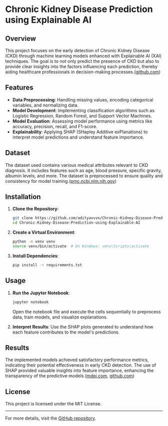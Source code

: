 
# Chronic Kidney Disease Prediction using Explainable AI

## Overview

This project focuses on the early detection of Chronic Kidney Disease (CKD) through machine learning models enhanced with Explainable AI (XAI) techniques. The goal is to not only predict the presence of CKD but also to provide clear insights into the factors influencing each prediction, thereby aiding healthcare professionals in decision-making processes.([github.com][1])

## Features

* **Data Preprocessing**: Handling missing values, encoding categorical variables, and normalizing data.
* **Model Development**: Implementing classification algorithms such as Logistic Regression, Random Forest, and Support Vector Machines.
* **Model Evaluation**: Assessing model performance using metrics like accuracy, precision, recall, and F1-score.
* **Explainability**: Applying SHAP (SHapley Additive exPlanations) to interpret model predictions and understand feature importance.

## Dataset

The dataset used contains various medical attributes relevant to CKD diagnosis. It includes features such as age, blood pressure, specific gravity, albumin levels, and more. The dataset is preprocessed to ensure quality and consistency for model training.([pmc.ncbi.nlm.nih.gov][2])

## Installation

1. **Clone the Repository**:

   ```bash
   git clone https://github.com/adityavvvn/Chronic-Kidney-Disease-Prediction-using-Explainable-AI.git
   cd Chronic-Kidney-Disease-Prediction-using-Explainable-AI
   ```

2. **Create a Virtual Environment**:

   ```bash
   python -m venv venv
   source venv/bin/activate  # On Windows: venv\Scripts\activate
   ```

3. **Install Dependencies**:

   ```bash
   pip install -r requirements.txt
   ```

## Usage

1. **Run the Jupyter Notebook**:

   ```bash
   jupyter notebook
   ```

   Open the notebook file and execute the cells sequentially to preprocess data, train models, and visualize explanations.

2. **Interpret Results**:
   Use the SHAP plots generated to understand how each feature contributes to the model's predictions.

## Results

The implemented models achieved satisfactory performance metrics, indicating their potential effectiveness in early CKD detection. The use of SHAP provided valuable insights into feature importance, enhancing the transparency of the predictive models.([mdpi.com][3], [github.com][1])


## License

This project is licensed under the MIT License.

---

For more details, visit the [GitHub repository](https://github.com/adityavvvn/Chronic-Kidney-Disease-Prediction-using-Explainable-AI).

[1]: https://github.com/asthasoni22/Disease-Prediction-XAI-publication?utm_source=chatgpt.com "asthasoni22/Disease-Prediction-XAI-publication - GitHub"
[2]: https://pmc.ncbi.nlm.nih.gov/articles/PMC12025083/?utm_source=chatgpt.com "Explainable AI for Chronic Kidney Disease Prediction in Medical IoT"
[3]: https://www.mdpi.com/1999-4893/17/10/443?utm_source=chatgpt.com "Explainable Machine Learning Model for Chronic Kidney Disease ..."
